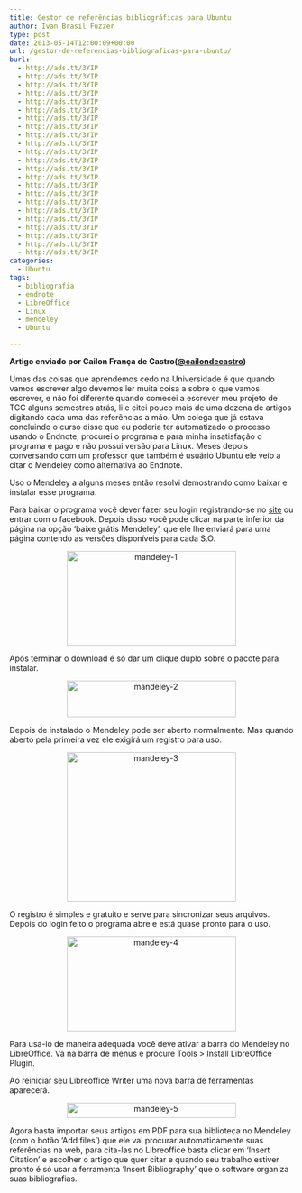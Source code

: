 ```yaml
---
title: Gestor de referências bibliográficas para Ubuntu
author: Ivan Brasil Fuzzer
type: post
date: 2013-05-14T12:00:09+00:00
url: /gestor-de-referencias-bibliograficas-para-ubuntu/
burl:
  - http://ads.tt/3YIP
  - http://ads.tt/3YIP
  - http://ads.tt/3YIP
  - http://ads.tt/3YIP
  - http://ads.tt/3YIP
  - http://ads.tt/3YIP
  - http://ads.tt/3YIP
  - http://ads.tt/3YIP
  - http://ads.tt/3YIP
  - http://ads.tt/3YIP
  - http://ads.tt/3YIP
  - http://ads.tt/3YIP
  - http://ads.tt/3YIP
  - http://ads.tt/3YIP
  - http://ads.tt/3YIP
  - http://ads.tt/3YIP
  - http://ads.tt/3YIP
  - http://ads.tt/3YIP
  - http://ads.tt/3YIP
  - http://ads.tt/3YIP
  - http://ads.tt/3YIP
  - http://ads.tt/3YIP
  - http://ads.tt/3YIP
categories:
  - Ubuntu
tags:
  - bibliografia
  - endnote
  - LibreOffice
  - Linux
  - mendeley
  - Ubuntu

---
```

**Artigo enviado por Cailon França de Castro([@cailondecastro][1])**

Umas das coisas que aprendemos cedo na Universidade é que quando vamos escrever algo devemos ler muita coisa a sobre o que vamos escrever, e não foi diferente quando comecei a escrever meu projeto de TCC alguns semestres atrás, li e citei pouco mais de uma dezena de artigos digitando cada uma das referências a mão. Um colega que já estava concluindo o curso disse que eu poderia ter automatizado o processo usando o Endnote, procurei o programa e para minha insatisfação o programa é pago e não possui versão para Linux. Meses depois conversando com um professor que também é usuário Ubuntu ele veio a citar o Mendeley como alternativa ao Endnote.

Uso o Mendeley a alguns meses então resolvi demostrando como baixar e instalar esse programa.

Para baixar o programa você dever fazer seu login registrando-se no [site][2] ou entrar com o facebook. Depois disso você pode clicar na parte inferior da página na opção &#8216;baixe grátis Mendeley&#8217;, que ele lhe enviará para uma página contendo as versões disponíveis para cada S.O.

<p style="text-align: center;" align="JUSTIFY">
  <a href="http://www.ubuntero.com.br/wp-content/uploads/2013/05/mandeley-1.png"><img class="alignnone size-medium wp-image-5393" alt="mandeley-1" src="http://www.ubuntero.com.br/wp-content/uploads/2013/05/mandeley-1-300x168.png" width="300" height="168" /></a>
</p>

Após terminar o download é só dar um clique duplo sobre o pacote para instalar.

<p style="text-align: center;" align="JUSTIFY">
  <a href="http://www.ubuntero.com.br/wp-content/uploads/2013/05/mandeley-2.png"><img class="alignnone size-medium wp-image-5394" alt="mandeley-2" src="http://www.ubuntero.com.br/wp-content/uploads/2013/05/mandeley-2-300x65.png" width="300" height="65" /></a>
</p>

<p align="JUSTIFY">
  Depois de instalado o Mendeley pode ser aberto normalmente. Mas quando aberto pela primeira vez ele exigirá um registro para uso.
</p>

<p style="text-align: center;" align="JUSTIFY">
  <a href="http://www.ubuntero.com.br/wp-content/uploads/2013/05/mandeley-3.png"><img class="alignnone size-medium wp-image-5395" alt="mandeley-3" src="http://www.ubuntero.com.br/wp-content/uploads/2013/05/mandeley-3-300x265.png" width="300" height="265" /></a>
</p>

O registro é simples e gratuito e serve para sincronizar seus arquivos. Depois do login feito o programa abre e está quase pronto para o uso.

<p style="text-align: center;" align="JUSTIFY">
  <a href="http://www.ubuntero.com.br/wp-content/uploads/2013/05/mandeley-4.png"><img class="alignnone size-medium wp-image-5396" alt="mandeley-4" src="http://www.ubuntero.com.br/wp-content/uploads/2013/05/mandeley-4-300x168.png" width="300" height="168" /></a>
</p>

Para usa-lo de maneira adequada você deve ativar a barra do Mendeley no LibreOffice. Vá na barra de menus e procure Tools > Install LibreOffice Plugin.

Ao reiniciar seu Libreoffice Writer uma nova barra de ferramentas aparecerá.

<p style="text-align: center;" align="JUSTIFY">
  <a href="http://www.ubuntero.com.br/wp-content/uploads/2013/05/mandeley-5.png"><img class="alignnone size-medium wp-image-5397" alt="mandeley-5" src="http://www.ubuntero.com.br/wp-content/uploads/2013/05/mandeley-5-300x27.png" width="300" height="27" /></a>
</p>

Agora basta importar seus artigos em PDF para sua biblioteca no Mendeley (com o botão &#8216;Add files&#8217;) que ele vai procurar automaticamente suas referências na web, para cita-las no Libreoffice basta clicar em &#8216;Insert Citation&#8217; e escolher o artigo que quer citar e quando seu trabalho estiver pronto é só usar a ferramenta &#8216;Insert Bibliography&#8217; que o software organiza suas bibliografias.

 [1]: https://twitter.com/cailondecastro
 [2]: http://www.mendeley.com/